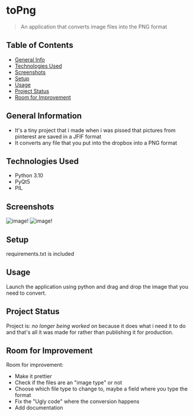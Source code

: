 # toPng
> An application that converts image files into the PNG format

## Table of Contents
* [General Info](#general-information)
* [Technologies Used](#technologies-used)
* [Screenshots](#screenshots)
* [Setup](#setup)
* [Usage](#usage)
* [Project Status](#project-status)
* [Room for Improvement](#room-for-improvement)
<!-- * [License](#license) -->


## General Information
- It's a tiny project that i made when i was pissed that pictures from pinterest are saved in a JFIF format
- It converts any file that you put into the dropbox into a PNG format


## Technologies Used
- Python 3.10
- PyQt5
- PIL



## Screenshots
![image](https://user-images.githubusercontent.com/84136430/201625810-3ad7e135-4304-4e38-891d-78d365811374.png)!
![image](https://user-images.githubusercontent.com/84136430/201626291-c83a564b-51f5-4550-ac78-02e3a8650368.png)!


## Setup
requirements.txt is included


## Usage
Launch the application using python and drag and drop the image that you need to convert.


## Project Status
Project is: _no longer being worked on_ because it does what i need it to do and that's all it was made for rather than publishing it for production.


## Room for Improvement
Room for improvement:
- Make it prettier
- Check if the files are an "image type" or not
- Choose which file type to change to, maybe a field where you type the format
- Fix the "Ugly code" where the conversion happens
- Add documentation 
